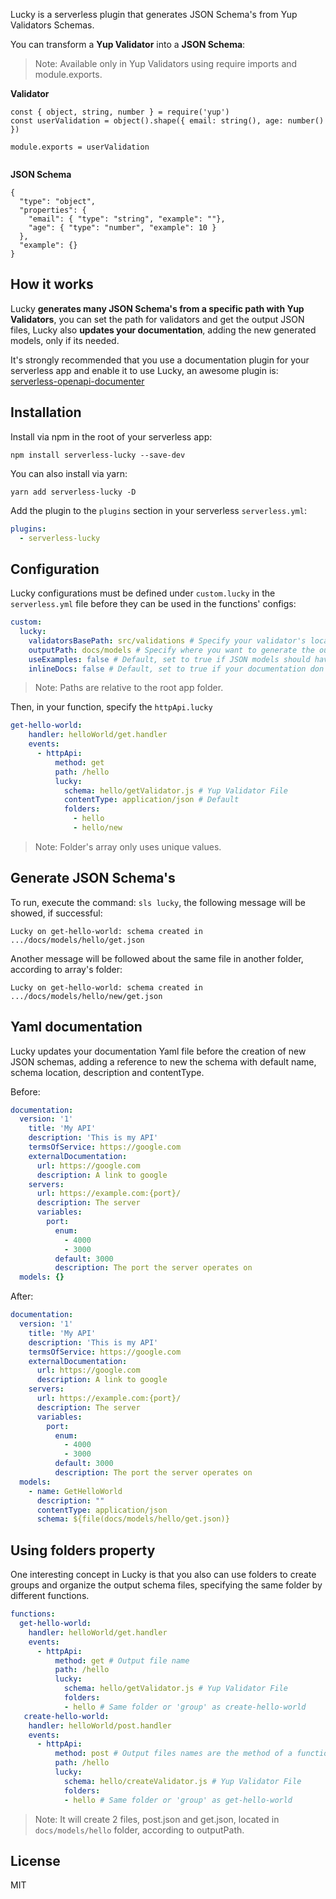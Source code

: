 Lucky is a serverless plugin that generates JSON Schema's from Yup Validators Schemas.


You can transform a **Yup Validator** into a **JSON Schema**:
> Note: Available only in Yup Validators using require imports and module.exports.

**Validator**
```
const { object, string, number } = require('yup')
const userValidation = object().shape({ email: string(), age: number() })

module.exports = userValidation


```
**JSON Schema**
```
{
  "type": "object",
  "properties": {
    "email": { "type": "string", "example": ""},
    "age": { "type": "number", "example": 10 }
  },
  "example": {}
}
```


## How it works

Lucky **generates many JSON Schema's from a specific path with Yup Validators**, you can set the path for validators and get the output JSON files, Lucky also **updates your documentation**, adding the new generated models, only if its needed.

It's strongly recommended that you use a documentation plugin for your serverless app and enable it to use Lucky, an awesome plugin is: [serverless-openapi-documenter](https://www.npmjs.com/package/serverless-openapi-documenter?activeTab=readme "serverless-openapi-documenter")


## Installation

Install via npm in the root of your serverless app:

    npm install serverless-lucky --save-dev
You can also install via yarn:

    yarn add serverless-lucky -D

Add the plugin to the `plugins` section in your serverless `serverless.yml`:

```yaml
plugins:
  - serverless-lucky
```
## Configuration

Lucky configurations must be defined under `custom.lucky` in the `serverless.yml` file before they can be used in the functions' configs:

```yaml
custom:
  lucky:
    validatorsBasePath: src/validations # Specify your validator's location.
    outputPath: docs/models # Specify where you want to generate the output files.
    useExamples: false # Default, set to true if JSON models should have an example property.
    inlineDocs: false # Default, set to true if your documentation don't use an external Yaml.
```
> Note: Paths are relative to the root app folder.

Then, in your function, specify the ```httpApi.lucky```

```yaml
get-hello-world:
    handler: helloWorld/get.handler
    events:
      - httpApi:
          method: get
          path: /hello
          lucky:
            schema: hello/getValidator.js # Yup Validator File
            contentType: application/json # Default
            folders:
              - hello
              - hello/new
```
> Note: Folder's array only uses unique values.

## Generate JSON Schema's
To run, execute the command: `sls lucky`, the following message will be showed, if successful: 

```
Lucky on get-hello-world: schema created in .../docs/models/hello/get.json
```
Another message will be followed about the same file in another folder, according to array's folder:
```
Lucky on get-hello-world: schema created in .../docs/models/hello/new/get.json
```

## Yaml documentation

Lucky updates your documentation Yaml file before the creation of new JSON schemas, adding a reference to new the schema with default name, schema location, description and contentType.

Before:
```yaml
documentation:
  version: '1'
    title: 'My API'
    description: 'This is my API'
    termsOfService: https://google.com
    externalDocumentation:
      url: https://google.com
      description: A link to google
    servers:
      url: https://example.com:{port}/
      description: The server
      variables:
        port:
          enum:
            - 4000
            - 3000
          default: 3000
          description: The port the server operates on
  models: {}
```
After:

```yaml
documentation:
  version: '1'
    title: 'My API'
    description: 'This is my API'
    termsOfService: https://google.com
    externalDocumentation:
      url: https://google.com
      description: A link to google
    servers:
      url: https://example.com:{port}/
      description: The server
      variables:
        port:
          enum:
            - 4000
            - 3000
          default: 3000
          description: The port the server operates on
  models: 
    - name: GetHelloWorld
      description: ""
      contentType: application/json
      schema: ${file(docs/models/hello/get.json)}
```

## Using folders property

One interesting concept in Lucky is that you also can use folders to create groups and organize the output schema files, specifying the same folder by different functions.

```yaml
functions:
  get-hello-world:
    handler: helloWorld/get.handler
    events:
      - httpApi:
          method: get # Output file name
          path: /hello
          lucky:
            schema: hello/getValidator.js # Yup Validator File
            folders: 
            - hello # Same folder or 'group' as create-hello-world
   create-hello-world:
    handler: helloWorld/post.handler
    events:
      - httpApi:
          method: post # Output files names are the method of a function
          path: /hello
          lucky:
            schema: hello/createValidator.js # Yup Validator File
            folders: 
            - hello # Same folder or 'group' as get-hello-world
```
> Note: It will create 2 files, post.json and get.json, located in `docs/models/hello` folder, according to outputPath.

## License

MIT
